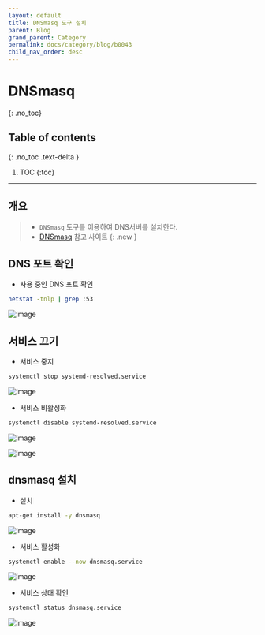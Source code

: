 ```yaml
---
layout: default
title: DNSmasq 도구 설치
parent: Blog
grand_parent: Category
permalink: docs/category/blog/b0043
child_nav_order: desc
---
```

# DNSmasq
{: .no_toc}

## Table of contents
{: .no_toc .text-delta }

1. TOC
{:toc}

---
## 개요

> - `DNSmasq` 도구를 이용하여 DNS서버를 설치한다.
> - [DNSmasq](https://thekelleys.org.uk/dnsmasq/doc.html) 참고 사이트
{: .new }

## DNS 포트 확인

- 사용 중인 DNS 포트 확인

```bash
netstat -tnlp | grep :53
```

![image](https://user-images.githubusercontent.com/36792594/198930771-ce54c98f-6e59-45ae-8902-210f691b803a.png)

## 서비스 끄기
- 서비스 중지

```bash
systemctl stop systemd-resolved.service
```

![image](https://user-images.githubusercontent.com/36792594/198931061-be3c1cc7-3296-41c7-a8d4-570c64134e8e.png)

- 서비스 비활성화

```bash
systemctl disable systemd-resolved.service
```

![image](https://user-images.githubusercontent.com/36792594/198930953-2a45e061-69d5-494b-93e6-7970fc8b7e47.png)

![image](https://user-images.githubusercontent.com/36792594/198930355-26536766-0fe8-4520-9d5d-b819b6b4e9cd.png)

## dnsmasq 설치

- 설치

```bash
apt-get install -y dnsmasq
```

![image](https://user-images.githubusercontent.com/36792594/198931331-8fcdd36c-45e1-4f88-8aa4-cbe6106ddb64.png)

- 서비스 활성화

```bash
systemctl enable --now dnsmasq.service
```

![image](https://user-images.githubusercontent.com/36792594/198931657-d9e8cbbf-dbd8-486e-adc9-515c30215f04.png)

- 서비스 상태 확인

```bash
systemctl status dnsmasq.service
```

![image](https://user-images.githubusercontent.com/36792594/198931827-15ac59c3-375a-42ce-b0f7-f719771aee92.png)
